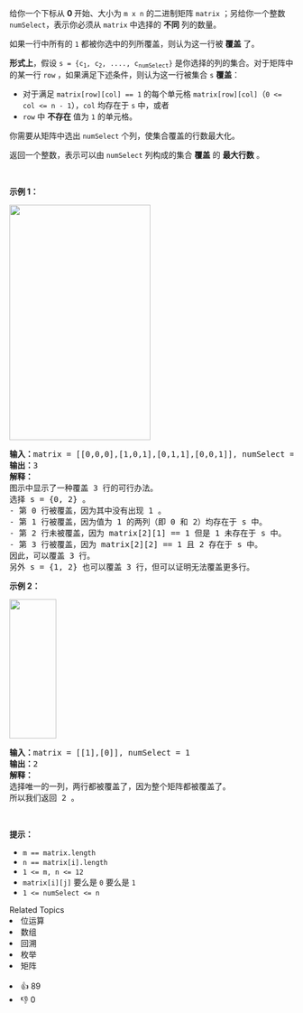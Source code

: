 <p>给你一个下标从 <strong>0 </strong>开始、大小为 <code>m x n</code> 的二进制矩阵 <code>matrix</code> ；另给你一个整数 <code>numSelect</code>，表示你必须从 <code>matrix</code> 中选择的 <strong>不同</strong> 列的数量。</p>

<p>如果一行中所有的 <code>1</code> 都被你选中的列所覆盖，则认为这一行被 <strong>覆盖</strong> 了。</p>

<p><strong>形式上</strong>，假设 <code>s = {c<sub>1</sub>, c<sub>2</sub>, ...., c<sub>numSelect</sub>}</code> 是你选择的列的集合。对于矩阵中的某一行 <code>row</code> ，如果满足下述条件，则认为这一行被集合 <code>s</code> <strong>覆盖</strong>：</p>

<ul> 
 <li>对于满足 <code>matrix[row][col] == 1</code> 的每个单元格 <code>matrix[row][col]</code>（<code>0 &lt;= col &lt;= n - 1</code>），<code>col</code> 均存在于 <code>s</code> 中，或者</li> 
 <li><code>row</code> 中 <strong>不存在</strong> 值为 <code>1</code> 的单元格。</li> 
</ul>

<p>你需要从矩阵中选出 <code>numSelect</code> 个列，使集合覆盖的行数最大化。</p>

<p>返回一个整数，表示可以由 <code>numSelect</code> 列构成的集合 <strong>覆盖</strong> 的 <strong>最大行数</strong> 。</p>

<p>&nbsp;</p>

<p><strong>示例 1：</strong></p>

<p><strong><img alt="" src="https://assets.leetcode.com/uploads/2022/07/14/rowscovered.png" style="width: 250px; height: 417px;" /></strong></p>

<pre>
<b>输入：</b>matrix = [[0,0,0],[1,0,1],[0,1,1],[0,0,1]], numSelect = 2
<b>输出：</b>3
<strong>解释：</strong>
图示中显示了一种覆盖 3 行的可行办法。
选择 s = {0, 2} 。
- 第 0 行被覆盖，因为其中没有出现 1 。
- 第 1 行被覆盖，因为值为 1 的两列（即 0 和 2）均存在于 s 中。
- 第 2 行未被覆盖，因为 matrix[2][1] == 1 但是 1 未存在于 s 中。
- 第 3 行被覆盖，因为 matrix[2][2] == 1 且 2 存在于 s 中。
因此，可以覆盖 3 行。
另外 s = {1, 2} 也可以覆盖 3 行，但可以证明无法覆盖更多行。</pre>

<p><strong>示例 2：</strong></p>

<p><strong><img alt="" src="https://assets.leetcode.com/uploads/2022/07/14/rowscovered2.png" style="width: 83px; height: 247px;" /></strong></p>

<pre>
<b>输入：</b>matrix = [[1],[0]], numSelect = 1
<b>输出：</b>2
<strong>解释：</strong>
选择唯一的一列，两行都被覆盖了，因为整个矩阵都被覆盖了。
所以我们返回 2 。
</pre>

<p>&nbsp;</p>

<p><strong>提示：</strong></p>

<ul> 
 <li><code>m == matrix.length</code></li> 
 <li><code>n == matrix[i].length</code></li> 
 <li><code>1 &lt;= m, n &lt;= 12</code></li> 
 <li><code>matrix[i][j]</code> 要么是 <code>0</code> 要么是 <code>1</code></li> 
 <li><code>1 &lt;= numSelect&nbsp;&lt;= n</code></li> 
</ul>

<div><div>Related Topics</div><div><li>位运算</li><li>数组</li><li>回溯</li><li>枚举</li><li>矩阵</li></div></div><br><div><li>👍 89</li><li>👎 0</li></div>